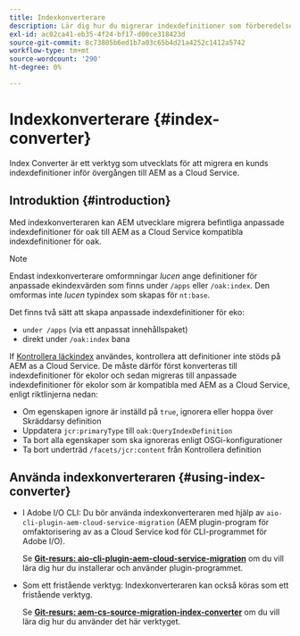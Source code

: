 ```yaml
---
title: Indexkonverterare
description: Lär dig hur du migrerar indexdefinitioner som förberedelse för övergången till AEM as a Cloud Service.
exl-id: ac02ca41-eb35-4f24-bf17-d00ce318423d
source-git-commit: 8c73805b6ed1b7a03c65b4d21a4252c1412a5742
workflow-type: tm+mt
source-wordcount: '290'
ht-degree: 0%

---
```


# Indexkonverterare {#index-converter}

Index Converter är ett verktyg som utvecklats för att migrera en kunds indexdefinitioner inför övergången till AEM as a Cloud Service.

## Introduktion {#introduction}

Med indexkonverteraren kan AEM utvecklare migrera befintliga anpassade indexdefinitioner för oak till AEM as a Cloud Service kompatibla indexdefinitioner för oak.

>[!NOTE]
>Endast indexkonverterare omformningar *lucen* ange definitioner för anpassade ekindexvärden som finns under `/apps` eller `/oak:index`. Den omformas inte *lucen* typindex som skapas för `nt:base`.

Det finns två sätt att skapa anpassade indexdefinitioner för eko:

* `under /apps` (via ett anpassat innehållspaket)
* direkt under `/oak:index` bana

If [Kontrollera läckindex](https://adobe-consulting-services.github.io/acs-aem-commons/features/ensure-oak-index/index.html) användes, kontrollera att definitioner inte stöds på AEM as a Cloud Service. De måste därför först konverteras till indexdefinitioner för ekolor och sedan migreras till anpassade indexdefinitioner för ekolor som är kompatibla med AEM as a Cloud Service, enligt riktlinjerna nedan:

* Om egenskapen ignore är inställd på `true`, ignorera eller hoppa över Skräddarsy definition
* Uppdatera `jcr:primaryType` till `oak:QueryIndexDefinition`
* Ta bort alla egenskaper som ska ignoreras enligt OSGi-konfigurationer
* Ta bort underträd `/facets/jcr:content` från Kontrollera definition

## Använda indexkonverteraren {#using-index-converter}

* I Adobe I/O CLI: Du bör använda indexkonverteraren med hjälp av `aio-cli-plugin-aem-cloud-service-migration` (AEM plugin-program för omfaktorisering av as a Cloud Service kod för CLI-programmet för Adobe I/O).

  Se **[Git-resurs: aio-cli-plugin-aem-cloud-service-migration](https://github.com/adobe/aio-cli-plugin-aem-cloud-service-migration#introduction)** om du vill lära dig hur du installerar och använder plugin-programmet.

* Som ett fristående verktyg: Indexkonverteraren kan också köras som ett fristående verktyg.

  Se **[Git-resurs: aem-cs-source-migration-index-converter](https://github.com/adobe/aem-cloud-service-source-migration/tree/master/packages/index-converter)** om du vill lära dig hur du använder det här verktyget.
